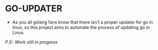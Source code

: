 # GO-UPDATER

- As you all golang fans know that there isn't a proper updater for go in linux, so this project aims to automate the process of updating go in Linux.


_P.S- Work still in progress_